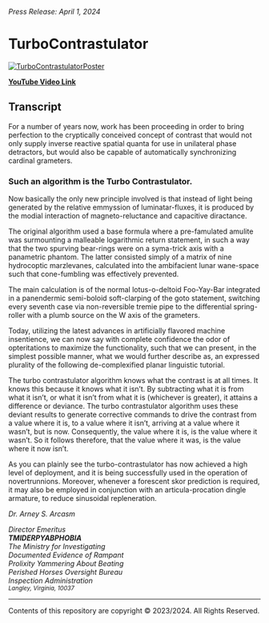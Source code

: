 _Press Release: April 1, 2024_
# TurboContrastulator

[![TurboContrastulatorPoster](https://github.com/Myndex/TurboContrastulator/assets/42009457/d27fdf40-e4ac-4a28-b30b-dd9db46a220b)](https://youtu.be/-u-5JAE6fbI?si=ho00aW4j4hP_cyBJ)

[**YouTube Video Link**](https://youtu.be/-u-5JAE6fbI?si=ho00aW4j4hP_cyBJ)


## Transcript

For a number of years now, work has been proceeding in order to bring
perfection to the cryptically conceived concept of contrast that would 
not only supply inverse reactive spatial quanta for use in unilateral 
phase detractors, but would also be capable of automatically synchronizing 
cardinal grameters.

### Such an algorithm is the Turbo Contrastulator.

Now basically the only new principle involved is that instead of light 
being generated by the relative emmyssion of luminatar-fluxes, it is produced 
by the modial interaction of magneto-reluctance and capacitive diractance.

The original algorithm used a base formula where a pre-famulated amulite 
was surmounting a malleable logarithmic return statement, in such a way that 
the two spurving bear-rings were on a syma-trick axis with a panametric 
phantom. The latter consisted simply of a matrix of nine hydrocoptic 
marzlevanes, calculated into the ambifacient lunar wane-space such that 
cone-fumbling was effectively prevented.

The main calculation is of the normal lotus-o-deltoid Foo-Yay-Bar integrated in a 
panendermic semi-boloid soft-clarping of the goto statement, switching 
every seventh case via non-reversible tremie pipe to the differential 
spring-roller with a plumb source on the W axis of the grameters.

Today, utilizing the latest advances in artificially flavored machine 
insentience, we can now say with complete confidence the odor of 
opteritations to maximize the functionality, such that we can present, 
in the simplest possible manner, what we would further describe as, 
an expressed plurality of the following de-complexified planar 
linguistic tutorial.

The turbo contrastulator algorithm knows what the contrast is at all times. 
It knows this because it knows what it isn’t. By subtracting what it is from
what it isn’t, or what it isn’t from what it is (whichever is greater), it
attains a difference or deviance. The turbo contrastulator algorithm uses these
deviant results to generate corrective commands to drive the contrast from a
value where it is, to a value where it isn’t, arriving at a value where it wasn’t,
but is now. Consequently, the value where it is, is the value where it wasn’t.
So it follows therefore, that the value where it was, is the value where it now isn’t. 

As you can plainly see the turbo-contrastulator has now achieved a high level 
of deployment, and it is being successfully used in the operation of 
novertrunnions. Moreover, whenever a forescent skor prediction is required, 
it may also be employed in conjunction with an articula-procation dingle 
armature, to reduce sinusoidal repleneration.

_Dr. Arney S. Arcasm_    

_Director Emeritus_    
_**TMIDERPYABPHOBIA**_    
_The Ministry for Investigating    
Documented Evidence of Rampant    
Prolixity Yammering About Beating    
Perished Horses Oversight Bureau    
Inspection Administration_    
<sub> _Langley, Virginia, 10037_</sub>

----
Contents of this repository are copyright © 2023/2024. All Rights Reserved.      

